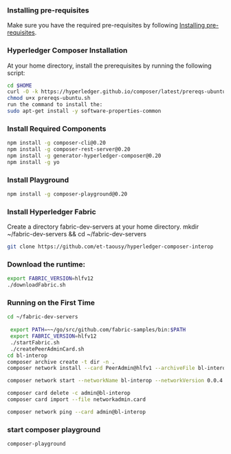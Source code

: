 ### Installing pre-requisites
Make sure you have the required pre-requisites by following [Installing pre-requisites](https://hyperledger.github.io/composer/latest/installing/installing-prereqs.html).

### Hyperledger Composer Installation

At your home directory, install the prerequisites by running the following script:
``` bash
cd $HOME
curl -O -k https://hyperledger.github.io/composer/latest/prereqs-ubuntu.sh
chmod u+x prereqs-ubuntu.sh
run the command to install the:
sudo apt-get install -y software-properties-common
```

### Install Required Components
```bash
npm install -g composer-cli@0.20
npm install -g composer-rest-server@0.20
npm install -g generator-hyperledger-composer@0.20
npm install -g yo
```

### Install Playground

```bash
npm install -g composer-playground@0.20
```

### Install Hyperledger Fabric
Create a directory fabric-dev-servers at your home directory.
mkdir ~/fabric-dev-servers && cd ~/fabric-dev-servers

```bash
git clone https://github.com/et-taousy/hyperledger-composer-interop
```
### Download the runtime:

```bash
export FABRIC_VERSION=hlfv12
./downloadFabric.sh
```
###  Running on the First Time

```bash
cd ~/fabric-dev-servers
    
 export PATH=~~/go/src/github.com/fabric-samples/bin:$PATH
 export FABRIC_VERSION=hlfv12
 ./startFabric.sh
 ./createPeerAdminCard.sh
cd bl-interop
composer archive create -t dir -n .
composer network install --card PeerAdmin@hlfv1 --archiveFile bl-interop/bl-interop@0.0.4.bna

composer network start --networkName bl-interop --networkVersion 0.0.4 --networkAdmin admin --networkAdminEnrollSecret adminpw --card PeerAdmin@hlfv1 --file networkadmin.card

composer card delete -c admin@bl-interop
composer card import --file networkadmin.card

composer network ping --card admin@bl-interop
```

### start composer playground
```bash
composer-playground
```

